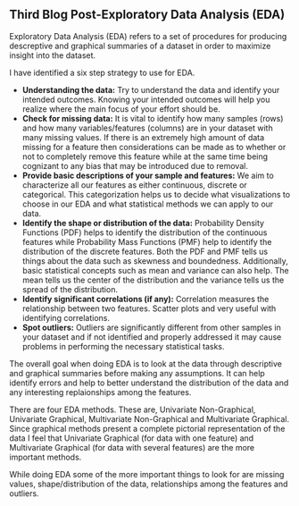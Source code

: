 ## Third Blog Post-Exploratory Data Analysis (EDA)

Exploratory Data Analysis (EDA) refers to a set of procedures for producing descreptive and graphical summaries of a dataset in order to maximize insight into the dataset.

I have identified a six step strategy to use for EDA.

* **Understanding the data:** Try to understand the data and identify your intended outcomes. Knowing your intended outcomes will help you realize where the main focus of your effort should be.
* **Check for missing data:** It is vital to identify how many samples (rows) and how many variables/features (columns) are in your dataset with many missing values. If there is an extremely high amount of data missing for a feature then considerations can be made as to whether or not to completely remove this feature while at the same time being cognizant to any bias that may be introduced due to removal.
* **Provide basic descriptions of your sample and features:** We aim to characterize all our features as either continuous, discrete or categorical. This categorization helps us to decide what visualizations to choose in our EDA and what statistical methods we can apply to our data.
* **Identify the shape or distribution of the data:** Probability Density Functions (PDF) helps to identify the distribution of the continuous features while Probability Mass Functions (PMF) help to identify the distribution of the discrete features. Both the PDF and PMF tells us things about the data such as skewness and boundedness. Additionally, basic statistical concepts such as mean and variance can also help. The mean tells us the center of the distribution and the variance tells us the spread of the distribution.
* **Identify significant correlations (if any):** Correlation measures the relationship between two features. Scatter plots and very useful with identifying correlations.
* **Spot outliers:** Outliers are significantly different from other samples in your dataset and if not identified and properly addressed it may cause problems in performing the necessary statistical tasks.

The overall goal when doing EDA is to look at the data through descriptive and graphical summaries before making any assumptions. It can help identify errors and help to better understand the distribution of the data and any interesting replaionships among the features.

There are four EDA methods. These are, Univariate Non-Graphical, Univariate Graphical, Multivariate Non-Graphical and Multivariate Graphical. Since graphical methods present a complete pictorial representation of the data I feel that Univariate Graphical (for data with one feature) and Multivariate Graphical (for data with several features) are the more important methods.

While doing EDA some of the more important things to look for are missing values, shape/distribution of the data, relationships among the features and outliers.
